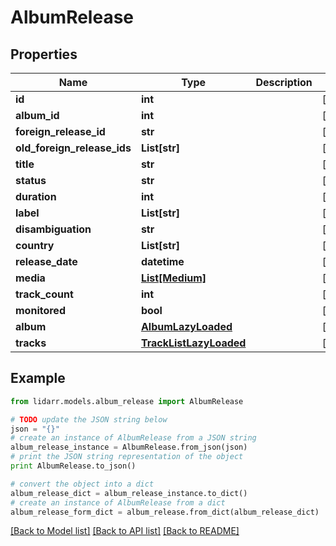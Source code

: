# AlbumRelease


## Properties
Name | Type | Description | Notes
------------ | ------------- | ------------- | -------------
**id** | **int** |  | [optional] 
**album_id** | **int** |  | [optional] 
**foreign_release_id** | **str** |  | [optional] 
**old_foreign_release_ids** | **List[str]** |  | [optional] 
**title** | **str** |  | [optional] 
**status** | **str** |  | [optional] 
**duration** | **int** |  | [optional] 
**label** | **List[str]** |  | [optional] 
**disambiguation** | **str** |  | [optional] 
**country** | **List[str]** |  | [optional] 
**release_date** | **datetime** |  | [optional] 
**media** | [**List[Medium]**](Medium.md) |  | [optional] 
**track_count** | **int** |  | [optional] 
**monitored** | **bool** |  | [optional] 
**album** | [**AlbumLazyLoaded**](AlbumLazyLoaded.md) |  | [optional] 
**tracks** | [**TrackListLazyLoaded**](TrackListLazyLoaded.md) |  | [optional] 

## Example

```python
from lidarr.models.album_release import AlbumRelease

# TODO update the JSON string below
json = "{}"
# create an instance of AlbumRelease from a JSON string
album_release_instance = AlbumRelease.from_json(json)
# print the JSON string representation of the object
print AlbumRelease.to_json()

# convert the object into a dict
album_release_dict = album_release_instance.to_dict()
# create an instance of AlbumRelease from a dict
album_release_form_dict = album_release.from_dict(album_release_dict)
```
[[Back to Model list]](../README.md#documentation-for-models) [[Back to API list]](../README.md#documentation-for-api-endpoints) [[Back to README]](../README.md)


